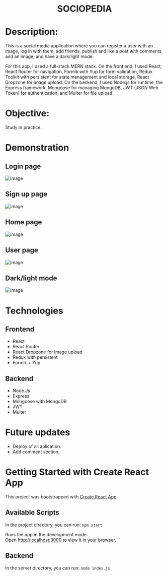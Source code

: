 <h1 align="center">SOCIOPEDIA</h1> 

# Description:

This is a social media application where you can register a user with an image, log in with them, add friends, publish and like a post with comments and an image, and have a dark/light mode.



For this app, I used a full-stack MERN stack. On the front end, I used React, React Router for navigation, Formik with Yup for form validation, Redux Toolkit with persistent for state management and local storage, React Dropzone for image upload. On the backend, I used Node.js for runtime, the Express framework, Mongoose for managing MongoDB, JWT (JSON Web Token) for authentication, and Multer for file upload.

# Objective:

Study in practice.

# Demonstration

## Login page

![image](https://user-images.githubusercontent.com/100156111/211169416-168207dd-6d47-4858-9e4f-f5bba126ce29.png)

## Sign up page

![image](https://user-images.githubusercontent.com/100156111/211169439-074bb732-478e-4fd6-8bb8-5a377551da2e.png)

## Home page

![image](https://user-images.githubusercontent.com/100156111/211169456-ace52462-8df4-4f0d-b3fa-4dc05528fa4d.png)

## User page

![image](https://user-images.githubusercontent.com/100156111/211169474-4929a092-4953-4059-a5e9-38805787e9eb.png)

## Dark/light mode 

![image](https://user-images.githubusercontent.com/100156111/211169523-ab227c56-c4d7-4030-b4e8-b572afa4ab68.png)


# Technologies

## Frontend
- React
- React Router
- React Dropzone for image upload
- Redux with persistent
- Formik + Yup

## Backend
- Node.Js
- Express
- Mongoose with MongoDB
- JWT
- Multer

# Future updates
- Deploy of all aplication.
- Add comment section.

# Getting Started with Create React App

This project was bootstrapped with [Create React App](https://github.com/facebook/create-react-app).

## Available Scripts

In the project directory, you can run: `npm start`

Runs the app in the development mode.\
Open [http://localhost:3000](http://localhost:3000) to view it in your browser.

## Backend

In the server directory, you can run: `node index.js`

